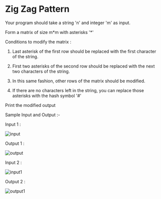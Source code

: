 # Zig Zag Pattern

Your program should take a string 'n' and integer 'm' as input.

Form a matrix of size m\*m with asterisks '\*'

Conditions to modify the matrix :

1) Last asterisk of the first row should be replaced with the first character of the string.

2) First two asterisks of the second row should be replaced with the next two characters of the string.

3) In this same fashion, other rows of the matrix should be modified.

4) If there are no characters left in the string, you can replace those asterisks with the hash symbol '#'

Print the modified output

Sample Input and Output :- 

Input 1 :

![input](https://user-images.githubusercontent.com/23584394/86082763-2ec99b00-bab6-11ea-8733-f5686cbbb002.PNG)

Output 1 :

![output](https://user-images.githubusercontent.com/23584394/86082592-c24e9c00-bab5-11ea-91f7-5cb14cf99497.PNG)

Input 2 :

![input1](https://user-images.githubusercontent.com/23584394/86082967-a7c8f280-bab6-11ea-9e14-bb2ff92f64ff.PNG)

Output 2 :

![output1](https://user-images.githubusercontent.com/23584394/86082973-a992b600-bab6-11ea-9e84-f3e1a2ca84c0.PNG)

